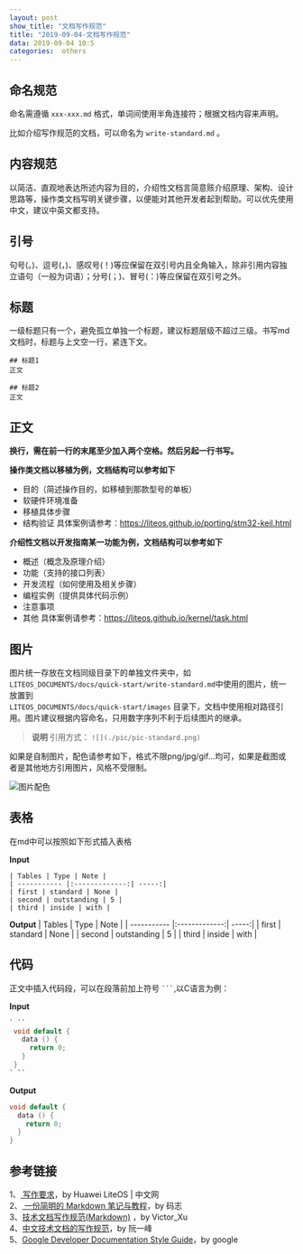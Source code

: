 ```yaml
---
layout: post
show_title: "文档写作规范"
title: "2019-09-04-文档写作规范"
data: 2019-09-04 10:5
categories:  others
---
```


## 命名规范

命名需遵循  `xxx-xxx.md` 格式，单词间使用半角连接符；根据文档内容来声明。

比如介绍写作规范的文档，可以命名为 `write-standard.md` 。

<!--more-->

## 内容规范

以简洁、直观地表达所述内容为目的，介绍性文档言简意赅介绍原理、架构、设计思路等，操作类文档写明关键步骤，以便能对其他开发者起到帮助。可以优先使用中文，建议中英文都支持。

## 引号

句号(。)、逗号(，)、感叹号(！)等应保留在双引号内且全角输入，除非引用内容独立语句（一般为词语）；分号(；)、冒号(：)等应保留在双引号之外。

## 标题

一级标题只有一个，避免孤立单独一个标题，建议标题层级不超过三级。书写md文档时，标题与上文空一行，紧连下文。

```
## 标题1
正文

## 标题2
正文
```

## 正文

**换行，需在前一行的末尾至少加入两个空格。然后另起一行书写。**

**操作类文档以移植为例，文档结构可以参考如下**

* 目的（简述操作目的，如移植到那款型号的单板）
* 软硬件环境准备
* 移植具体步骤
* 结构验证
具体案例请参考：https://liteos.github.io/porting/stm32-keil.html

**介绍性文档以开发指南某一功能为例，文档结构可以参考如下**

* 概述（概念及原理介绍）
* 功能（支持的接口列表）
* 开发流程（如何使用及相关步骤）
* 编程实例（提供具体代码示例）
* 注意事项
* 其他
具体案例请参考：https://liteos.github.io/kernel/task.html

## 图片

图片统一存放在文档同级目录下的单独文件夹中，如  
`LITEOS_DOCUMENTS/docs/quick-start/write-standard.md`中使用的图片，统一放置到  
`LITEOS_DOCUMENTS/docs/quick-start/images` 目录下，文档中使用相对路径引用。图片建议根据内容命名，只用数字序列不利于后续图片的继承。

>**说明**
引用方式：
`![](./pic/pic-standard.png)`

如果是自制图片，配色请参考如下，格式不限png/jpg/gif...均可，如果是截图或者是其他地方引用图片，风格不受限制。

![图片配色](https://www.github.com/LonlyPan/LonlyPan.github.io/raw/master/images/Posts/文档写作规范/1567563041545.png)


## 表格

在md中可以按照如下形式插入表格

**Input**
```
| Tables | Type | Note |
| ----------- |:-------------:| -----:|
| first | standard | None |
| second | outstanding | 5 |
| third | inside | with |
```

**Output**
| Tables | Type | Note |
| ----------- |:-------------:| -----:|
| first | standard | None |
| second | outstanding | 5 |
| third | inside | with |

## 代码
正文中插入代码段，可以在段落前加上符号 ` ``` `,以C语言为例：

**Input**
```c
` ``
 void default {
   data () {
     return 0;
   }
 }
` ``
```

**Output**
```c
void default {
  data () {
    return 0;
  }
}
```

## 参考链接
1、[ 写作要求](https://liteos.github.io/quick-start/contrb/write-standard.html#%E5%91%BD%E5%90%8D%E8%A7%84%E8%8C%83)，by Huawei LiteOS | 中文网   
2、[ 一份简明的 Markdown 笔记与教程](https://mazhuang.org/2018/09/06/markdown-intro/)，by 码志   
3、[技术文档写作规范(Markdown)](https://www.jianshu.com/p/3b638180e42c) ，by Victor_Xu  
4、[中文技术文档的写作规范](https://github.com/ruanyf/document-style-guide)，by 阮一峰  
5、[Google Developer Documentation Style Guide](https://developers.google.com/style/tone)，by google  
